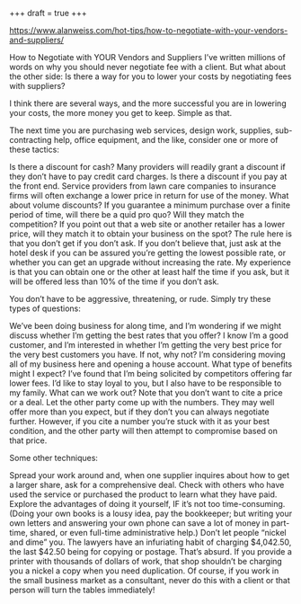 +++
draft = true
+++

https://www.alanweiss.com/hot-tips/how-to-negotiate-with-your-vendors-and-suppliers/

How to Negotiate with YOUR Vendors and Suppliers
I’ve written millions of words on why you should never negotiate fee with a client. But what about the other side: Is there a way for you to lower your costs by negotiating fees with suppliers?

I think there are several ways, and the more successful you are in lowering your costs, the more money you get to keep. Simple as that.

The next time you are purchasing web services, design work, supplies, sub-contracting help, office equipment, and the like, consider one or more of these tactics:

Is there a discount for cash? Many providers will readily grant a discount if they don’t have to pay credit card charges.
Is there a discount if you pay at the front end. Service providers from lawn care companies to insurance firms will often exchange a lower price in return for use of the money.
What about volume discounts? If you guarantee a minimum purchase over a finite period of time, will there be a quid pro quo?
Will they match the competition? If you point out that a web site or another retailer has a lower price, will they match it to obtain your business on the spot?
The rule here is that you don’t get if you don’t ask. If you don’t believe that, just ask at the hotel desk if you can be assured you’re getting the lowest possible rate, or whether you can get an upgrade without increasing the rate. My experience is that you can obtain one or the other at least half the time if you ask, but it will be offered less than 10% of the time if you don’t ask.

You don’t have to be aggressive, threatening, or rude. Simply try these types of questions:

We’ve been doing business for along time, and I’m wondering if we might discuss whether I’m getting the best rates that you offer?
I know I’m a good customer, and I’m interested in whether I’m getting the very best price for the very best customers you have. If not, why not?
I’m considering moving all of my business here and opening a house account. What type of benefits might I expect?
I’ve found that I’m being solicited by competitors offering far lower fees. I’d like to stay loyal to you, but I also have to be responsible to my family. What can we work out?
Note that you don’t want to cite a price or a deal. Let the other party come up with the numbers. They may well offer more than you expect, but if they don’t you can always negotiate further. However, if you cite a number you’re stuck with it as your best condition, and the other party will then attempt to compromise based on that price.

Some other techniques:

Spread your work around and, when one supplier inquires about how to get a larger share, ask for a comprehensive deal.
Check with others who have used the service or purchased the product to learn what they have paid.
Explore the advantages of doing it yourself, IF it’s not too time-consuming. (Doing your own books is a lousy idea, pay the bookkeeper; but writing your own letters and answering your own phone can save a lot of money in part-time, shared, or even full-time administrative help.)
Don’t let people “nickel and dime” you. The lawyers have an infuriating habit of charging $4,042.50, the last $42.50 being for copying or postage. That’s absurd. If you provide a printer with thousands of dollars of work, that shop shouldn’t be charging you a nickel a copy when you need duplication.
Of course, if you work in the small business market as a consultant, never do this with a client or that person will turn the tables immediately!
